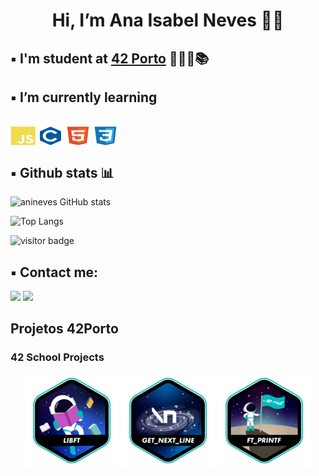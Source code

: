 <h1 align="center"> Hi, I’m Ana Isabel Neves 🙋‍♀️</h1>

## ▪️ I'm student at [42 Porto](https://www.42porto.com/) 👨🏻‍💻📚 

 
## ▪️ I’m currently learning

<div style="display: inline_block"><br>
  <img align="center" alt="Ana-Js" height="30" width="40" src="https://raw.githubusercontent.com/devicons/devicon/master/icons/javascript/javascript-plain.svg">
  <img align="center" alt="Ana-C" height="30" width="40" src="https://raw.githubusercontent.com/devicons/devicon/master/icons/c/c-plain.svg">
  <img align="center" alt="Ana-HTML" height="30" width="40" src="https://raw.githubusercontent.com/devicons/devicon/master/icons/html5/html5-original.svg">
  <img align="center" alt="Ana-CSS" height="30" width="40" src="https://raw.githubusercontent.com/devicons/devicon/master/icons/css3/css3-original.svg">
</div>

## ▪️ Github stats 📊
![anineves GitHub stats](https://github-readme-stats.vercel.app/api?username=anineves&show_icons=true&theme=github_dark)

![Top Langs](https://github-readme-stats.vercel.app/api/top-langs/?username=anineves&layout=compact&theme=github_dark)

![visitor badge](https://visitor-badge.glitch.me/badge?page_id=anineves.visitor-badge)
  
  ## ▪️ Contact me:
 
<div> 

  <a href = "anineves@gmail.com"><img src="https://img.shields.io/badge/-Gmail-%23333?style=for-the-badge&logo=gmail&logoColor=white" target="_blank"></a>
  <a href="https://https://www.linkedin.com/in/ana-isabel-neves-5368b9159/a" target="_blank"><img src="https://img.shields.io/badge/-LinkedIn-%230077B5?style=for-the-badge&logo=linkedin&logoColor=white" target="_blank"></a> 
  
</div>


## Projetos 42Porto

### 42 School Projects
<div align="center">

<a href="https://github.com/anineves/libft">![42 Badge](https://github.com/mcombeau/mcombeau/blob/main/42_badges/libfte.png)</a>
<a href="https://github.com/mcombeau/GNL">![42 Badge](https://github.com/mcombeau/mcombeau/blob/main/42_badges/get_next_linee.png)</a>
<a href="https://github.com/mcombeau/Ft_printf">![42 Badge](https://github.com/mcombeau/mcombeau/blob/main/42_badges/ft_printfe.png)</a>



